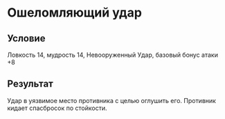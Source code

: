 # Ошеломляющий удар
## Условие
Ловкость 14, мудрость 14, Невоору­женный Удар, базовый бонус атаки +8
## Результат
Удар в уязвимое место противника с целью оглушить его. Противник кидает спасбросок по стойкости.